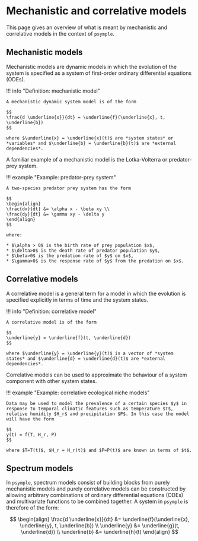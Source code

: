 # Mechanistic and correlative models

This page gives an overview of what is meant by mechanistic and correlative models in the context of `psymple`.

## Mechanistic models

Mechanistic models are dynamic models in which the evolution of the system is specified as a system of first-order ordinary differential equations (ODEs). 

!!! info "Definition: mechanistic model"

    A mechanistic dynamic system model is of the form

    $$ 
    \frac{d \underline{x}}{dt} = \underline{f}(\underline{x}, t, \underline{b})
    $$

    where $\underline{x} = \underline{x}(t)$ are *system states* or *variables* and $\underline{b} = \underline{b}(t)$ are *external dependencies*. 

A familiar example of a mechanistic model is the Lotka-Volterra or predator-prey system.

!!! example "Example: predator-prey system"

    A two-species predator prey system has the form

    $$
    \begin{align}
    \frac{dx}{dt} &= \alpha x - \beta xy \\
    \frac{dy}{dt} &= \gamma xy - \delta y
    \end{align}
    $$

    where:

    * $\alpha > 0$ is the birth rate of prey population $x$, 
    * $\delta>0$ is the death rate of predator population $y$, 
    * $\beta>0$ is the predation rate of $y$ on $x$, 
    * $\gamma>0$ is the response rate of $y$ from the predation on $x$.

## Correlative models

A correlative model is a general term for a model in which the evolution is specified explicitly in terms of time and the system states.

!!! info "Definition: correlative model"

    A correlative model is of the form

    $$
    \underline{y} = \underline{f}(t, \underline{d})
    $$

    where $\underline{y} = \underline{y}(t)$ is a vector of *system states* and $\underline{d} = \underline{d}(t)$ are *external dependencies*.

Correlative models can be used to approximate the behaviour of a system component with other system states.

!!! example "Example: correlative ecological niche models"

    Data may be used to model the prevalence of a certain species $y$ in response to temporal climatic features such as temperature $T$, relative humidity $H_r$ and precipitation $P$. In this case the model will have the form

    $$
    y(t) = f(T, H_r, P)
    $$

    where $T=T(t)$, $H_r = H_r(t)$ and $P=P(t)$ are known in terms of $t$.


## Spectrum models

In `psymple`, spectrum models consist of building blocks from purely mechanistic models and purely correlative models can be constructed by allowing arbitrary combinations of ordinary differential equations (ODEs) and multivariate functions to be combined together. A system in `psymple` is therefore of the form:

$$
\begin{align}
\frac{d \underline{x}}{dt} &= \underline{f}(\underline{x}, \underline{y}, t, \underline{b}) \\
\underline{y} &= \underline{g}(t, \underline{d}) \\
\underline{b} &= \underline{h}(t)
\end{align}
$$